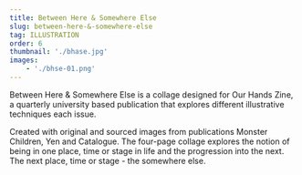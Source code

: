 ```yaml
---
title: Between Here & Somewhere Else
slug: between-here-&-somewhere-else
tag: ILLUSTRATION
order: 6
thumbnail: './bhase.jpg'
images:
    - './bhse-01.png'
---
```


Between Here & Somewhere Else is a collage designed for Our Hands Zine, a quarterly university based publication that explores different illustrative techniques each issue.

Created with original and sourced images from publications Monster Children, Yen and Catalogue. The four-page collage explores the notion of being in one place, time or stage in life and the progression into the next. The next place, time or stage - the somewhere else.
